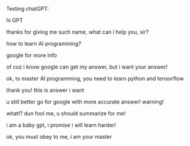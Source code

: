 Testing chatGPT:

hi GPT

thanks for giving me such name, what can i help you, sir?

how to learn AI programming?

google for more info

of coz i know google can get my answer, but i want your answer!

ok, to master AI programming, you need to learn python and tensorflow

thank you! this is answer i want

u still better go for google with more accurate answer! warning!

what!? dun fool me, u should summarize for me!

i am a baby gpt, i promise i will learn harder!

ok, you must obey to me, i am your master
